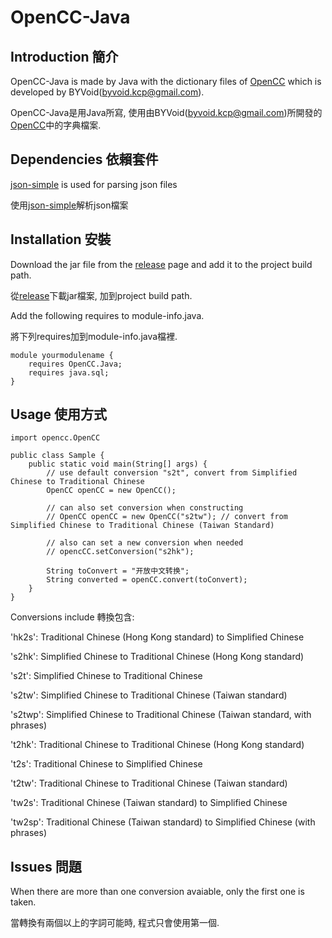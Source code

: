 # OpenCC-Java

## Introduction 簡介
OpenCC-Java is made by Java with the dictionary files of [OpenCC](https://github.com/BYVoid/OpenCC) which is developed by BYVoid(<byvoid.kcp@gmail.com>).

OpenCC-Java是用Java所寫, 使用由BYVoid(<byvoid.kcp@gmail.com>)所開發的[OpenCC](https://github.com/BYVoid/OpenCC)中的字典檔案.


## Dependencies 依賴套件
[json-simple](https://code.google.com/p/json-simple/) is used for parsing json files

使用[json-simple](https://code.google.com/p/json-simple/)解析json檔案

## Installation 安裝
Download the jar file from the [release](https://github.com/yichen0831/OpenCC-Java/releases) page and add it to the project build path.

從[release](https://github.com/yichen0831/OpenCC-Java/releases)下載jar檔案, 加到project build path.

Add the following requires to module-info.java.

將下列requires加到module-info.java檔裡.

    module yourmodulename {
        requires OpenCC.Java;
        requires java.sql;
    }


## Usage 使用方式

    import opencc.OpenCC
    
    public class Sample {
        public static void main(String[] args) {
            // use default conversion "s2t", convert from Simplified Chinese to Traditional Chinese
            OpenCC openCC = new OpenCC();
            
            // can also set conversion when constructing
            // OpenCC openCC = new OpenCC("s2tw"); // convert from Simplified Chinese to Traditional Chinese (Taiwan Standard)
            
            // also can set a new conversion when needed
            // opencCC.setConversion("s2hk");
            
            String toConvert = "开放中文转换";
            String converted = openCC.convert(toConvert);
        }
    }


Conversions include 轉換包含:

'hk2s': Traditional Chinese (Hong Kong standard) to Simplified Chinese

's2hk': Simplified Chinese to Traditional Chinese (Hong Kong standard)

's2t': Simplified Chinese to Traditional Chinese

's2tw': Simplified Chinese to Traditional Chinese (Taiwan standard)

's2twp': Simplified Chinese to Traditional Chinese (Taiwan standard, with phrases)

't2hk': Traditional Chinese to Traditional Chinese (Hong Kong standard)

't2s': Traditional Chinese to Simplified Chinese

't2tw': Traditional Chinese to Traditional Chinese (Taiwan standard)

'tw2s': Traditional Chinese (Taiwan standard) to Simplified Chinese

'tw2sp': Traditional Chinese (Taiwan standard) to Simplified Chinese (with phrases)

## Issues 問題
When there are more than one conversion avaiable, only the first one is taken.

當轉換有兩個以上的字詞可能時, 程式只會使用第一個.
